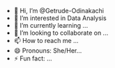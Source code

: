 - 👋 Hi, I’m @Getrude-Odinakachi
- 👀 I’m interested in Data Analysis
- 🌱 I’m currently learning ...
- 💞️ I’m looking to collaborate on ...
- 📫 How to reach me ...
- 😄 Pronouns: She/Her...
- ⚡ Fun fact: ...


